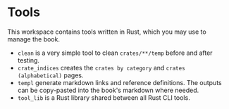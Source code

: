 # Tools

This workspace contains tools written in Rust, which you may use to manage the book.

- `clean` is a very simple tool to clean `crates/**/temp` before and after testing.
- `crate_indices` creates the `crates by category` and `crates (alphabetical)` pages.
- `templ` generate markdown links and reference definitions. The outputs can be copy-pasted into the book's markdown where needed.
- `tool_lib` is a Rust library shared between all Rust CLI tools.
